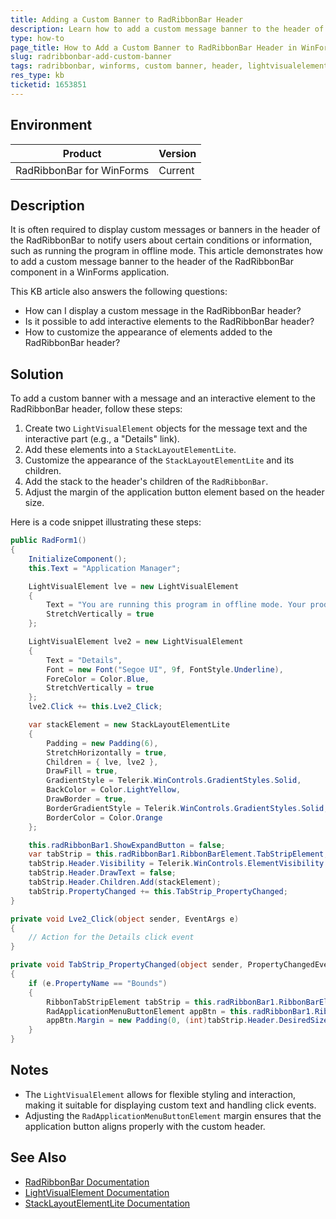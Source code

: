 ```yaml
---
title: Adding a Custom Banner to RadRibbonBar Header
description: Learn how to add a custom message banner to the header of RadRibbonBar in WinForms applications.
type: how-to
page_title: How to Add a Custom Banner to RadRibbonBar Header in WinForms
slug: radribbonbar-add-custom-banner
tags: radribbonbar, winforms, custom banner, header, lightvisualelement, stacklayoutelementlite
res_type: kb
ticketid: 1653851
---
```


## Environment

| Product | Version |
| --- | --- |
| RadRibbonBar for WinForms | Current |

## Description

It is often required to display custom messages or banners in the header of the RadRibbonBar to notify users about certain conditions or information, such as running the program in offline mode. This article demonstrates how to add a custom message banner to the header of the RadRibbonBar component in a WinForms application.

This KB article also answers the following questions:
- How can I display a custom message in the RadRibbonBar header?
- Is it possible to add interactive elements to the RadRibbonBar header?
- How to customize the appearance of elements added to the RadRibbonBar header?

## Solution

To add a custom banner with a message and an interactive element to the RadRibbonBar header, follow these steps:

1. Create two `LightVisualElement` objects for the message text and the interactive part (e.g., a "Details" link).
2. Add these elements into a `StackLayoutElementLite`.
3. Customize the appearance of the `StackLayoutElementLite` and its children.
4. Add the stack to the header's children of the `RadRibbonBar`.
5. Adjust the margin of the application button element based on the header size.

Here is a code snippet illustrating these steps:

```csharp
public RadForm1()
{
    InitializeComponent();
    this.Text = "Application Manager";

    LightVisualElement lve = new LightVisualElement
    {
        Text = "You are running this program in offline mode. Your product access will expire in 30 days",
        StretchVertically = true
    };

    LightVisualElement lve2 = new LightVisualElement
    {
        Text = "Details",
        Font = new Font("Segoe UI", 9f, FontStyle.Underline),
        ForeColor = Color.Blue,
        StretchVertically = true
    };
    lve2.Click += this.Lve2_Click;

    var stackElement = new StackLayoutElementLite
    {
        Padding = new Padding(6),
        StretchHorizontally = true,
        Children = { lve, lve2 },
        DrawFill = true,
        GradientStyle = Telerik.WinControls.GradientStyles.Solid,
        BackColor = Color.LightYellow,
        DrawBorder = true,
        BorderGradientStyle = Telerik.WinControls.GradientStyles.Solid,
        BorderColor = Color.Orange
    };

    this.radRibbonBar1.ShowExpandButton = false;
    var tabStrip = this.radRibbonBar1.RibbonBarElement.TabStripElement;
    tabStrip.Header.Visibility = Telerik.WinControls.ElementVisibility.Visible;
    tabStrip.Header.DrawText = false;
    tabStrip.Header.Children.Add(stackElement);
    tabStrip.PropertyChanged += this.TabStrip_PropertyChanged;
}

private void Lve2_Click(object sender, EventArgs e)
{
    // Action for the Details click event
}

private void TabStrip_PropertyChanged(object sender, PropertyChangedEventArgs e)
{
    if (e.PropertyName == "Bounds")
    {
        RibbonTabStripElement tabStrip = this.radRibbonBar1.RibbonBarElement.TabStripElement;
        RadApplicationMenuButtonElement appBtn = this.radRibbonBar1.RibbonBarElement.ApplicationButtonElement;
        appBtn.Margin = new Padding(0, (int)tabStrip.Header.DesiredSize.Height, 0, 0);
    }
}
```

## Notes

- The `LightVisualElement` allows for flexible styling and interaction, making it suitable for displaying custom text and handling click events.
- Adjusting the `RadApplicationMenuButtonElement` margin ensures that the application button aligns properly with the custom header.

## See Also

- [RadRibbonBar Documentation](https://docs.telerik.com/devtools/winforms/controls/ribbonbar/overview)
- [LightVisualElement Documentation](https://docs.telerik.com/devtools/winforms/api/telerik.wincontrols.ui.lightvisualelement)
- [StackLayoutElementLite Documentation](https://docs.telerik.com/devtools/winforms/api/telerik.wincontrols.stacklayoutelementlite)
